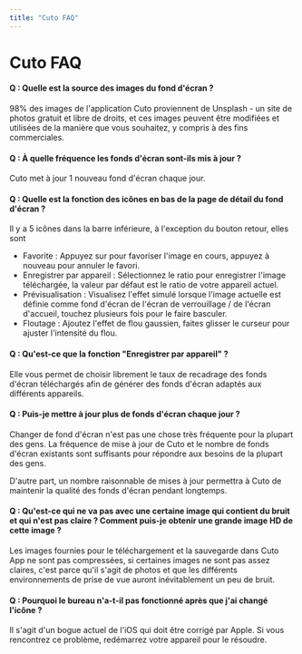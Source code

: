 ```yaml
---
title: "Cuto FAQ"
---
```


# Cuto FAQ

#### Q : Quelle est la source des images du fond d'écran ?

98% des images de l'application Cuto proviennent de Unsplash - un site de photos gratuit et libre de droits, et ces images peuvent être modifiées et utilisées de la manière que vous souhaitez, y compris à des fins commerciales.


#### Q : À quelle fréquence les fonds d'écran sont-ils mis à jour ?

Cuto met à jour 1 nouveau fond d'écran chaque jour.


#### Q : Quelle est la fonction des icônes en bas de la page de détail du fond d'écran ?

Il y a 5 icônes dans la barre inférieure, à l'exception du bouton retour, elles sont

* Favorite : Appuyez sur pour favoriser l'image en cours, appuyez à nouveau pour annuler le favori.
* Enregistrer par appareil : Sélectionnez le ratio pour enregistrer l'image téléchargée, la valeur par défaut est le ratio de votre appareil actuel.
* Prévisualisation : Visualisez l'effet simulé lorsque l'image actuelle est définie comme fond d'écran de l'écran de verrouillage / de l'écran d'accueil, touchez plusieurs fois pour le faire basculer.
* Floutage : Ajoutez l'effet de flou gaussien, faites glisser le curseur pour ajuster l'intensité du flou.


#### Q : Qu'est-ce que la fonction "Enregistrer par appareil" ?

Elle vous permet de choisir librement le taux de recadrage des fonds d'écran téléchargés afin de générer des fonds d'écran adaptés aux différents appareils.


#### Q : Puis-je mettre à jour plus de fonds d'écran chaque jour ?

Changer de fond d'écran n'est pas une chose très fréquente pour la plupart des gens. La fréquence de mise à jour de Cuto et le nombre de fonds d'écran existants sont suffisants pour répondre aux besoins de la plupart des gens.

D'autre part, un nombre raisonnable de mises à jour permettra à Cuto de maintenir la qualité des fonds d'écran pendant longtemps.


#### Q : Qu'est-ce qui ne va pas avec une certaine image qui contient du bruit et qui n'est pas claire ? Comment puis-je obtenir une grande image HD de cette image ?

Les images fournies pour le téléchargement et la sauvegarde dans Cuto App ne sont pas compressées, si certaines images ne sont pas assez claires, c'est parce qu'il s'agit de photos et que les différents environnements de prise de vue auront inévitablement un peu de bruit.



#### Q : Pourquoi le bureau n'a-t-il pas fonctionné après que j'ai changé l'icône ?

Il s'agit d'un bogue actuel de l'iOS qui doit être corrigé par Apple. Si vous rencontrez ce problème, redémarrez votre appareil pour le résoudre.